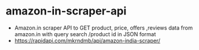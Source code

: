 # amazon-in-scraper-api
- Amazon.in scraper API to GET product, price, offers ,reviews data from amazon.in with query search /product id in JSON format
- https://rapidapi.com/mkrndmb/api/amazon-india-scraper/

